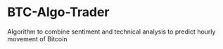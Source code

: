 # BTC-Algo-Trader
Algorithm to combine sentiment and technical analysis to predict hourly movement of Bitcoin

